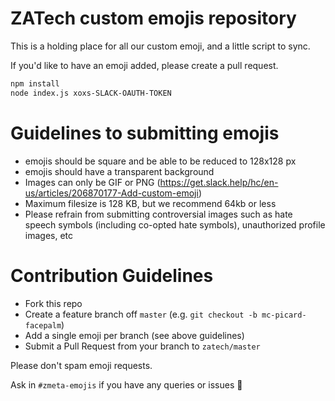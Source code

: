 # ZATech custom emojis repository

This is a holding place for all our custom emoji, and a little script to sync.

If you'd like to have an emoji added, please create a pull request.

```bash
npm install
node index.js xoxs-SLACK-OAUTH-TOKEN
```

# Guidelines to submitting emojis

- emojis should be square and be able to be reduced to 128x128 px
- emojis should have a transparent background
- Images can only be GIF or PNG (https://get.slack.help/hc/en-us/articles/206870177-Add-custom-emoji)
- Maximum filesize is 128 KB, but we recommend 64kb or less
- Please refrain from submitting controversial images such as hate speech symbols (including co-opted hate symbols), unauthorized profile images, etc


# Contribution Guidelines
 - Fork this repo
 - Create a feature branch off `master` (e.g. `git checkout -b mc-picard-facepalm`)
 - Add a single emoji per branch (see above guidelines)
 - Submit a Pull Request from your branch to `zatech/master`

 Please don't spam emoji requests.
 
 Ask in `#zmeta-emojis` if you have any queries or issues 🙏
